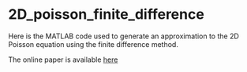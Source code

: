 # 2D_poisson_finite_difference
Here is the MATLAB code used to generate an approximation to the 2D Poisson equation using the finite difference method.

The online paper is available [here](https://ajuronline.org/uploads/Volume_22_2/AJUR_Vol_22_Issue_2_June_2025_p35.pdf)
